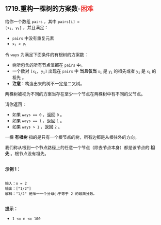 ## 1719.重构一棵树的方案数-<font color=#EF4743>困难</font>

给你一个数组 `pairs` ，其中 <code>pairs[i] = [x<sub>i</sub>, y<sub>i</sub>]</code> ，并且满足：  

  * `pairs` 中没有重复元素  
  * <code>x<sub>i</sub> < y<sub>i</sub></code>  

令 `ways` 为满足下面条件的有根树的方案数：  
  * 树所包含的所有节点值都在 `pairs` 中。  
  * 一个数对 <code>[x<sub>i</sub>, y<sub>i</sub>]</code> 出现在 `pairs` 中 **当且仅当** <code>x<sub>i</sub></code> 是 <code>y<sub>i</sub></code> 的祖先或者 <code>y<sub>i</sub></code> 是 <code>x<sub>i</sub></code> 的祖先 。  
  * **注意**：构造出来的树不一定是二叉树。  

两棵树被视为不同的方案当存在至少一个节点在两棵树中有不同的父节点。  

请你返回：

  * 如果 `ways == 0` ，返回 `0` 。  
  * 如果 `ways == 1` ，返回 `1` 。  
  * 如果 `ways > 1` ，返回 `2` 。  

一棵 **有根树** 指的是只有一个根节点的树，所有边都是从根往外的方向。

我们称从根到一个节点路径上的任意一个节点（除去节点本身）都是该节点的 **祖先** 。根节点没有祖先。<br><br>

**示例 1：**

<code style="display: inline;">
输入：n = 2  
输出：["1/2"]  
解释："1/2" 是唯一一个分母小于等于 2 的最简分数。
</code>

<br>

**提示：**

* `1 <= n <= 100`